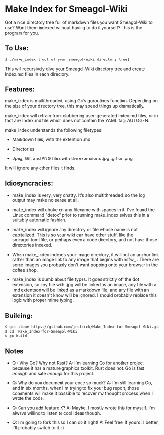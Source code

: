 # Make Index for Smeagol-Wiki

Got a nice directory tree full of markdown files you want Smeagol-Wiki to use? Want them indexed without having to do it yourself? This is the program for you.

## To Use:

```bash
$ ./make_index [root of your smeagol-wiki directory tree]
```

This will recursively dive your Smeagol-Wiki directory tree and create Index.md files in each directory.

## Features:

make_index is multithreaded, using Go's goroutines function. Depending on the size of your directory tree, this may speed things up dramatically.

make_index will refrain from clobbering user-generated Index.md files, or in fact any Index.md file which does not contain the YAML tag: AUTOGEN.

make_index understands the following filetypes:

- Markdown files, with the extention .md

- Directories

- Jpeg, Gif, and PNG files with the extensions .jpg .gif or .png

It will ignore any other files it finds.

## Idiosyncracies:

- make_index is very, very chatty. It's also multithreaded, so the log output may make no sense at all.

- make_index will choke on any filename with spaces in it. I've found the Linux command "detox" prior to running make_index solves this in a suitably automatic fashion.

- make_index will ignore any directory or file whose name is not capitalized. This is so your wiki can have other stuff, like the smeagol.toml file, or perhaps even a code directory, and not have those directories indexed.

- When make_index indexes your image directory, it will put an anchor link rather than an image link to any image that begins with nsfw_ . There are some images you probably don't want popping onto your browser in the coffee shop.

- make_index is dumb about file types. It goes strictly off the dot extension, so any file with .jpg will be linked as an image, any file with a .md extentson will be linked as a markdown file, and any file with an extension it doesn't know will be ignored. I should probably replace this logic with proper mime typing.

## Building:

```bash
$ git clone https://github.com/jrstrick/Make_Index-for-Smeagol-Wiki.git
$ cd  Make_Index-for-Smeagol-Wiki
$ go build
```

## Notes

- Q : Why Go? Why not Rust? A: I'm learning Go for another project because it has a mature graphics toolkit. Rust does not. Go is fast *enough* and safe *enough* for this project.

- Q: Why do you document your code so much? A: I'm still learning Go, and in six months, when I'm trying to fix your bug report, those comments will make it possible to recover my thought process when I wrote the code.

- Q: Can you add feature X? A: Maybe. I mostly wrote this for myself. I'm always willing to listen to cool ideas though.

- Q: I'm going to fork this so I can do it right! A: Feel free. If yours is better, I'll probably switch to it. :)
